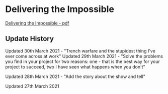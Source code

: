 # Delivering the Impossible

[Delivering the Impossible - pdf](dti.pdf)


## Update History
Updated 30th March 2021 - "Trench warfare and the stupidest thing I've ever come across at work"
Updated 29th March 2021 - "Solve the problems you find in your project for two reasons: one - that is the best way for your project to succeed, two I have seen what happens when you don't"

Updated 28th March 2021 - "Add the story about the show and tell"

Updated 27th March 2021
